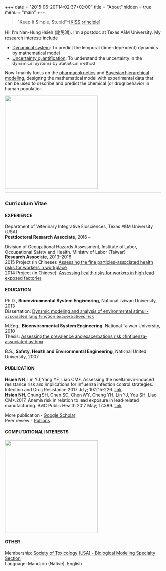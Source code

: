 +++
date = "2015-06-20T14:02:37+02:00"
title = "About"
hidden = true
menu = "main"
+++


> "**K**eep **I**t **S**imple, **S**tupid"^[[KISS principle](https://en.wikipedia.org/wiki/KISS_principle)]

Hi! I'm Nan-Hung Hsieh (謝男鴻). I'm a postdoc at Texas A&M University. My research interests include

- [Dynamical system](https://en.wikipedia.org/wiki/Dynamical_system): To predict the temporal (time-dependent) dynamics by  mathematical model  
- [Uncertainty quantification](https://en.wikipedia.org/wiki/Uncertainty_quantification): To understand the uncertainty in the dynamical systems by statistical method

Now I mainly focus on the [pharmacokinetics](https://en.wikipedia.org/wiki/Pharmacokinetics) and [Bayesian hierarchical modeling](https://en.wikipedia.org/wiki/Bayesian_hierarchical_modeling), designing the mathematical model with experimental data that can be used to describe and predict the chemical (or drug) behavior in human population.

<img src="https://www.dovepress.com/cr_data/article_fulltext/s86000/86785/img/IJN-86785-F02.png" style="width:300px;" />

***

### Curriculum Vitae
#### EXPERIENCE
Department of Veterinary Integrative Biosciences, Texas A&M University (USA)  
**Postdoctoral Research Associate**, 2016 –   

Division of Occupational Hazards Assessment, Institute of Labor, Occupational Safety and Health, Ministry of Labor (Taiwan)    
**Research Associate**, 2013–2016  
2015 Project (in Chinese): [Assessing the fine particles-associated health risks for workers in workplace](https://laws.ilosh.gov.tw/ioshcustom/Web/YearlyReserachReports/Detail?id=2862)  
2014 Project (in Chinese): [Assessing health risks for workers in high lead exposed factories](https://laws.ilosh.gov.tw/ioshcustom/Web/YearlyReserachReports/Detail?id=2764)  

#### EDUCATION
Ph.D., **Bioenvironmental System Engineering**, National Taiwan University, 2013  
Dissertation: [Dynamic modeling and analysis of environmental stimuli-associated lung function exacerbations risk](https://nanhung.netlify.com/post/phd-dissertation/) 

M.Eng., **Bioenvironmental System Engineering**, National Taiwan University, 2010   
Thesis: [Assessing the prevalence and exacerbations risk ofinfluenza-associated asthma](https://nanhung.netlify.com/post/master-thesis/)

B.S., **Safety, Health and Environmental Engineering**, National United University, 2007  

#### PUBLICATION
**Hsieh NH**, Lin YJ, Yang YF, Liao CM*. Assessing the oseltamivir-induced resistance risk and implications for influenza infection control strategies. Infection and Drug Resistance 2017 July; 10:215-226. [link](https://www.dovepress.com/articles.php?article_id=33883)  
**Hsien NH**, Chung SH, Chen SC, Chen WY, Cheng YH, Lin YJ, You SH, Liao CM*.2017. Anemia risk in relation to lead exposure in lead-related manufacturing. BMC Public Health 2017 May; 17:389. [link](https://bmcpublichealth.biomedcentral.com/articles/10.1186/s12889-017-4315-7)

More publication - [Google Scholar](https://scholar.google.com/citations?user=AM1YgJAAAAAJ&hl=en&oi=ao)  
Peer review - [Publons](https://publons.com/author/435686/nan-hung-hsieh)

#### COMPUTATIONAL INTERESTS
<img src="https://upload.wikimedia.org/wikipedia/commons/0/06/Gnulinux.png" style="width:300px;" />

#### OTHER
Membership: [Society of Toxicology (USA) - Biological Modeling Specialty Section](https://www.toxicology.org/groups/ss/BMSS/index.asp)  
Language: Mandarin (Native), English   

